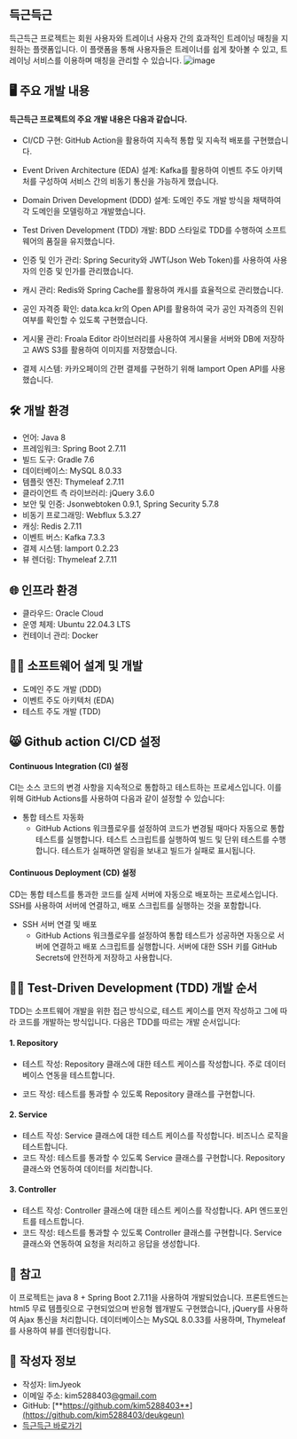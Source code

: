 ## 득근득근

득근득근 프로젝트는 회원 사용자와 트레이너 사용자 간의 효과적인 트레이닝 매칭을 지원하는 플랫폼입니다. 이 플랫폼을 통해 사용자들은 트레이너를 쉽게 찾아볼 수 있고, 트레이닝 서비스를 이용하며 매칭을 관리할 수 있습니다.
![image](https://github.com/kim5288403/deukgeun/assets/76669119/cee64335-e65e-4770-bc0e-fc49f293ea85)

## 🖥 주요 개발 내용

#### 득근득근 프로젝트의 주요 개발 내용은 다음과 같습니다.

- CI/CD 구현: GitHub Action을 활용하여 지속적 통합 및 지속적 배포를 구현했습니다.

- Event Driven Architecture (EDA) 설계: Kafka를 활용하여 이벤트 주도 아키텍처를 구성하여 서비스 간의 비동기 통신을 가능하게 했습니다.

- Domain Driven Development (DDD) 설계: 도메인 주도 개발 방식을 채택하여 각 도메인을 모델링하고 개발했습니다.

- Test Driven Development (TDD) 개발: BDD 스타일로 TDD를 수행하여 소프트웨어의 품질을 유지했습니다.

- 인증 및 인가 관리: Spring Security와 JWT(Json Web Token)를 사용하여 사용자의 인증 및 인가를 관리했습니다.

- 캐시 관리: Redis와 Spring Cache를 활용하여 캐시를 효율적으로 관리했습니다.

- 공인 자격증 확인: data.kca.kr의 Open API를 활용하여 국가 공인 자격증의 진위 여부를 확인할 수 있도록 구현했습니다.

- 게시물 관리: Froala Editor 라이브러리를 사용하여 게시물을 서버와 DB에 저장하고 AWS S3를 활용하여 이미지를 저장했습니다.

- 결제 시스템: 카카오페이의 간편 결제를 구현하기 위해 Iamport Open API를 사용했습니다.

## 🛠 **개발 환경**

- 언어: Java 8
- 프레임워크: Spring Boot 2.7.11
- 빌드 도구: Gradle 7.6
- 데이터베이스: MySQL 8.0.33
- 템플릿 엔진: Thymeleaf 2.7.11
- 클라이언트 측 라이브러리: jQuery 3.6.0
- 보안 및 인증: Jsonwebtoken 0.9.1, Spring Security 5.7.8
- 비동기 프로그래밍: Webflux 5.3.27
- 캐싱: Redis 2.7.11
- 이벤트 버스: Kafka 7.3.3
- 결제 시스템: Iamport 0.2.23
- 뷰 렌더링: Thymeleaf 2.7.11

## 🌐 **인프라 환경**
- 클라우드: Oracle Cloud
- 운영 체제: Ubuntu 22.04.3 LTS
- 컨테이너 관리: Docker

## 👨‍💻 **소프트웨어 설계 및 개발**
- 도메인 주도 개발 (DDD)
- 이벤트 주도 아키텍처 (EDA)
- 테스트 주도 개발 (TDD)

## 😸 **Github action CI/CD 설정**

#### Continuous Integration (CI) 설정
CI는 소스 코드의 변경 사항을 지속적으로 통합하고 테스트하는 프로세스입니다. 이를 위해 GitHub Actions를 사용하여 다음과 같이 설정할 수 있습니다:
- 통합 테스트 자동화
  - GitHub Actions 워크플로우를 설정하여 코드가 변경될 때마다 자동으로 통합 테스트를 실행합니다.
  테스트 스크립트를 실행하여 빌드 및 단위 테스트를 수행합니다.
  테스트가 실패하면 알림을 보내고 빌드가 실패로 표시됩니다.

#### Continuous Deployment (CD) 설정

CD는 통합 테스트를 통과한 코드를 실제 서버에 자동으로 배포하는 프로세스입니다. SSH를 사용하여 서버에 연결하고, 배포 스크립트를 실행하는 것을 포함합니다.

- SSH 서버 연결 및 배포
  - GitHub Actions 워크플로우를 설정하여 통합 테스트가 성공하면 자동으로 서버에 연결하고 배포 스크립트를 실행합니다.
  서버에 대한 SSH 키를 GitHub Secrets에 안전하게 저장하고 사용합니다.

## 👨‍🔬 **Test-Driven Development (TDD) 개발 순서**

TDD는 소프트웨어 개발을 위한 접근 방식으로, 테스트 케이스를 먼저 작성하고 그에 따라 코드를 개발하는 방식입니다. 다음은 TDD를 따르는 개발 순서입니다:

#### 1. Repository
- 테스트 작성: Repository 클래스에 대한 테스트 케이스를 작성합니다. 주로 데이터베이스 연동을 테스트합니다.
  
- 코드 작성: 테스트를 통과할 수 있도록 Repository 클래스를 구현합니다.

#### 2. Service
- 테스트 작성: Service 클래스에 대한 테스트 케이스를 작성합니다. 비즈니스 로직을 테스트합니다.
- 코드 작성: 테스트를 통과할 수 있도록 Service 클래스를 구현합니다. Repository 클래스와 연동하여 데이터를 처리합니다.

#### 3. Controller
- 테스트 작성: Controller 클래스에 대한 테스트 케이스를 작성합니다. API 엔드포인트를 테스트합니다.
- 코드 작성: 테스트를 통과할 수 있도록 Controller 클래스를 구현합니다. Service 클래스와 연동하여 요청을 처리하고 응답을 생성합니다.

## 🔔 **참고**

이 프로젝트는 java 8 + Spring Boot 2.7.11을 사용하여 개발되었습니다. 프론트엔드는 html5 무료 템플릿으로 구현되었으며 반응형 웹개발도 구현했습니다, jQuery를 사용하여 Ajax 통신을 처리합니다. 데이터베이스는 MySQL 8.0.33를 사용하며, Thymeleaf를 사용하여 뷰를 렌더링합니다.

## 📝 **작성자 정보**

- 작성자: limJyeok
- 이메일 주소: kim5288403[@gmail.com](mailto:myusername@example.com)
- GitHub: [**https://github.com/kim5288403**](https://github.com/kim5288403/deukgeun)
- [득근득근 바로가기](https://deukgeun.duckdns.org/)

